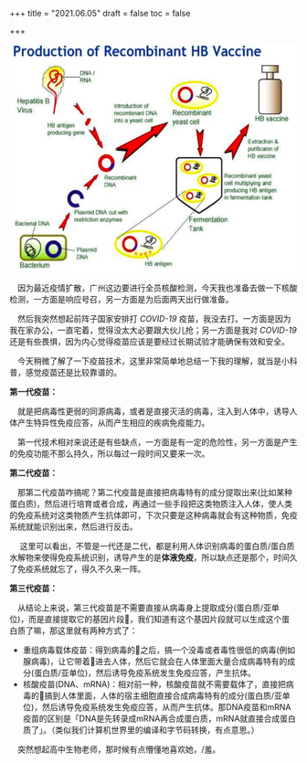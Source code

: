 +++
title = "2021.06.05"
draft = false
toc = false

+++



![vaccine](/images/vaccine.png)



&emsp;因为最近疫情扩散，广州这边要进行全员核酸检测，今天我也准备去做一下核酸检测，一方面是响应号召，另一方面是为后面两天出行做准备。

&emsp;然后我突然想起前阵子国家安排打 *COVID-19* 疫苗，我没去打。一方面是因为我在家办公，一直宅着，觉得没太大必要跟大伙儿抢；另一方面是我对 *COVID-19* 还是有些畏惧，因为内心觉得疫苗应该是要经过长期试验才能确保有效和安全。

&emsp;今天稍微了解了一下疫苗技术，这里非常简单地总结一下我的理解，就当是小科普，感觉疫苗还是比较靠谱的。


**第一代疫苗：**

&emsp;就是把病毒性更弱的同源病毒，或者是直接灭活的病毒，注入到人体中，诱导人体产生特异性免疫应答，从而产生相应的疾病免疫能力。

&emsp;第一代技术相对来说还是有些缺点，一方面是有一定的危险性，另一方面是产生的免疫功能不那么持久，所以每过一段时间又要来一次。

**第二代疫苗：**

&emsp;那第二代疫苗咋搞呢？第二代疫苗是直接把病毒特有的成分提取出来(比如某种蛋白质)，然后进行培育或者合成，再通过一些手段把这类物质注入人体，使人类的免疫系统对这类物质产生抗体即可，下次只要是这种病毒就会有这种物质，免疫系统就能识别出来，然后进行反击。

&emsp; 这里可以看出，不管是一代还是二代，都是利用人体识别病毒的蛋白质/蛋白质水解物来使得免疫系统识别，诱导产生的是**体液免疫**，所以缺点还是那个，时间久了免疫系统就忘了，得久不久来一阵。

**第三代疫苗：**

&emsp;从结论上来说，第三代疫苗是不需要直接从病毒身上提取成分(蛋白质/亚单位)，而是直接提取它的基因片段🧬，我们知道有这个基因片段就可以生成这个蛋白质了嘛，那这里就有两种方式了：

* 重组病毒载体疫苗：得到病毒的🧬之后，搞一个没毒或者毒性很低的病毒(例如腺病毒)，让它带着🧬进去人体，然后它就会在人体里面大量合成病毒特有的成分(蛋白质/亚单位)，然后诱导免疫系统发生免疫应答，产生抗体。
* 核酸疫苗(DNA、mRNA)：相对前一种，核酸疫苗就不需要载体了，直接把病毒的🧬搞到人体里面，人体的宿主细胞直接合成病毒特有的成分(蛋白质/亚单位)，然后诱导免疫系统发生免疫应答，从而产生抗体。那DNA疫苗和mRNA疫苗的区别是「DNA是先转录成mRNA再合成蛋白质，mRNA就直接合成蛋白质了」。（类似我们计算机世界里的编译和字节码转换，有点意思。）

&emsp;突然想起高中生物老师，那时候有点懵懂地喜欢她，/羞。

